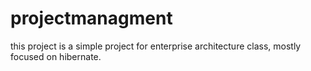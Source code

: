 # projectmanagment


this project is a simple project for enterprise architecture class, mostly focused on hibernate.

